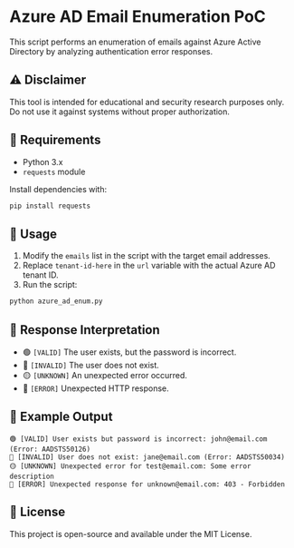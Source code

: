 # Azure AD Email Enumeration PoC

This script performs an enumeration of emails against Azure Active Directory by analyzing authentication error responses.

## ⚠️ Disclaimer
This tool is intended for educational and security research purposes only. Do not use it against systems without proper authorization.

## 🔧 Requirements
- Python 3.x
- `requests` module

Install dependencies with:
```sh
pip install requests
```

## 🚀 Usage
1. Modify the `emails` list in the script with the target email addresses.
2. Replace `tenant-id-here` in the `url` variable with the actual Azure AD tenant ID.
3. Run the script:
```sh
python azure_ad_enum.py
```

## 📌 Response Interpretation
- 🟢 `[VALID]` The user exists, but the password is incorrect.
- 🔴 `[INVALID]` The user does not exist.
- 🟡 `[UNKNOWN]` An unexpected error occurred.
- 🚨 `[ERROR]` Unexpected HTTP response.

## 📝 Example Output
```
🟢 [VALID] User exists but password is incorrect: john@email.com (Error: AADSTS50126)
🔴 [INVALID] User does not exist: jane@email.com (Error: AADSTS50034)
🟡 [UNKNOWN] Unexpected error for test@email.com: Some error description
🚨 [ERROR] Unexpected response for unknown@email.com: 403 - Forbidden
```

## 📜 License
This project is open-source and available under the MIT License.
